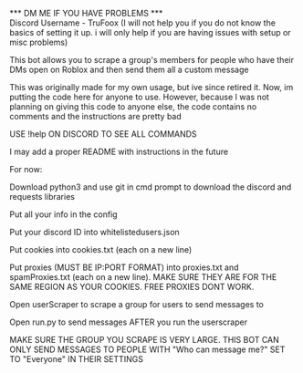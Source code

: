 *** DM ME IF YOU HAVE PROBLEMS ***   
Discord Username - TruFoox 
(I will not help you if you do not know the basics of setting it up. i will only help if you are having issues with setup or misc problems)

This bot allows you to scrape a group's members for people who have their DMs open on Roblox and then send them all a custom message

This was originally made for my own usage, but ive since retired it. Now, im putting the code here for anyone to use. However, because I was not planning on giving this code to anyone else, the code contains no comments and the instructions are pretty bad

USE !help ON DISCORD TO SEE ALL COMMANDS

I may add a proper README with instructions in the future

For now:

Download python3 and use git in cmd prompt to download the discord and requests libraries

Put all your info in the config

Put your discord ID into whitelistedusers.json

Put cookies into cookies.txt (each on a new line)

Put proxies (MUST BE IP:PORT FORMAT) into proxies.txt and spamProxies.txt (each on a new line). MAKE SURE THEY ARE FOR THE SAME REGION AS YOUR COOKIES. FREE PROXIES DONT WORK.

Open userScraper to scrape a group for users to send messages to

Open run.py to send messages AFTER you run the userscraper 

MAKE SURE THE GROUP YOU SCRAPE IS VERY LARGE. THIS BOT CAN ONLY SEND MESSAGES TO PEOPLE WITH "Who can message me?" SET TO "Everyone" IN THEIR SETTINGS
